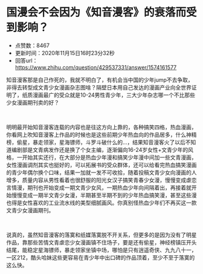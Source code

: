 # 国漫会不会因为《知音漫客》的衰落而受到影响？
- 点赞数：8467
- 更新时间：2020年11月15日16时23分32秒
- 回答url：https://www.zhihu.com/question/429537331/answer/1574161577
<body>
 <p data-pid="hDlyggWI">知音漫客那是自己作死的，我就不明白了，有机会当中国的少年jump不去争取，非得去转型成文青少女漫画杂志图啥？隔壁日本用自己发达的漫画产业向全世界证明了，纸质漫画最广的受众就是10-24男性青少年，三大少年杂志哪一个不比那些少女漫画期刊卖的好？</p>
 <p class="ztext-empty-paragraph"><br></p>
 <p data-pid="Wf4Qjdpc">明明最开始知音漫客连载的内容也是往这方向上靠的，各种搞笑四格，热血漫画，你看网上吹知音漫客上作品的时候也是这些前期少年热血向的作品居多，什么神精榜，偷星，暴走领家，星海镖师，斗罗斗破什么的...，结果知音漫客火了以后不知道编剧部是文青病发作还是换了个女主编，逐渐偏向16-24岁女性+文青少年的风格，一开始其实还行，在大部分是热血少年漫和搞笑少年漫中间加一些文青漫画，女性漫画调剂其实也挺好的，可以拓展书的受众群体，还可以给看完热血搞笑漫画的青少年偶尔换个口味，结果一加就一发不可收拾，随着投稿文青少女向漫画的人增多，质量内容从男性看着也很舒服的阳光女汉子搞笑青春少女漫，慢慢变成虐恋言情漫，期刊也开始变成一期文青少女风，一期热血少年向间隔着出，再接着就开始慢慢变成一期半文青少女漫，半期甚至半期不到的少年热血搞笑漫，甚至这些漫也得是女性喜欢的工业流水线的美型细腻画风。你真别怪热血少年们不再买这一款文青少女漫画期刊。</p>
 <p class="ztext-empty-paragraph"><br></p>
 <p data-pid="orYnT_nV">说真的，虽然知音漫客的落寞和纸媒落寞脱不开关系，但更多的是因为没有了明星作品，靠那些苦情文青虐恋少女漫画镇不住场子，要是还有偷星，神经榜镇压开头结尾，能稳定星海镖师，暴走领家坐镇中场，哪怕是只有逍遥奇侠、九九八十一，一区212，酷头哈妹这些更容易在青少年中出口碑的作品顶着，至少不至于落寞的这么快。</p>
</body>